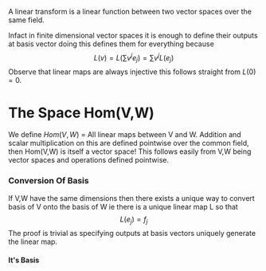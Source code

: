 A linear transform is a linear function between two vector spaces over the same field.

Infact in finite dimensional vector spaces it is enough to define their outputs at basis vector doing this defines them for everything because 
$$
L(v)=L\left( \sum v^j e_{j} \right) = \sum v^j L(e_{j})
$$
Observe that linear maps are always injective this follows straight from $L(0)=0.$
# The Space Hom(V,W)
We define $Hom(V,W)$ = All linear maps between V and W. Addition and scalar multiplication on this are defined pointwise over the common field, then Hom(V,W) is itself a vector space! This follows easily from V,W being vector spaces and operations defined pointwise.

### Conversion Of Basis
If V,W have the same dimensions then there exists a unique way to convert basis of V onto the basis of W ie there is a unique linear map L so that
$$
L(e_{j}) =f_{j}
$$
The proof is trivial as specifying outputs at basis vectors uniquely generate the linear map.
#### It's Basis